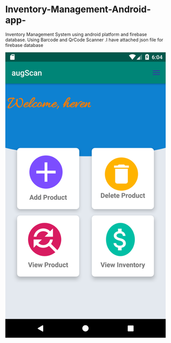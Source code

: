 # Inventory-Management-Android-app-
Inventory Management System using android platform and firebase database. Using Barcode and QrCode Scanner
.I have attached json file for firebase database

![](Screenshot_1588806265.png)

